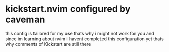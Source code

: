 # kickstart.nvim configured by caveman
this config is tailored for my use thats why i might not work for you and since im learning about nvim i havent completed this configuration yet thats why comments of Kickstart are still there
